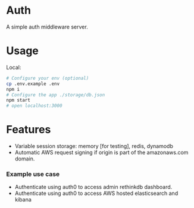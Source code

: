 # Auth

A simple auth middleware server.

# Usage

Local:

```bash
# Configure your env (optional)
cp .env.example .env
npm i
# Configure the app ./storage/db.json
npm start
# open localhost:3000
```

# Features

* Variable session storage: memory [for testing], redis, dynamodb
* Automatic AWS request signing if origin is part of the amazonaws.com domain.

### Example use case

* Authenticate using auth0 to access admin rethinkdb dashboard.
* Authenticate using auth0 to access AWS hosted elasticsearch and kibana
